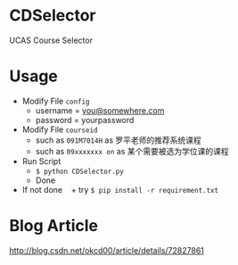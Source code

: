 # CDSelector
UCAS Course Selector

# Usage
+ Modify File `config`
    + username = you@somewhere.com
    + password = yourpassword
+ Modify File `courseid`
    + such as `091M7014H` as 罗平老师的推荐系统课程
    + such as `09xxxxxxx on` as 某个需要被选为学位课的课程
+ Run Script 
    + `$ python CDSelector.py`
    + Done
+ If not done 
    + try `$ pip install -r requirement.txt`  

# Blog Article
http://blog.csdn.net/okcd00/article/details/72827861
